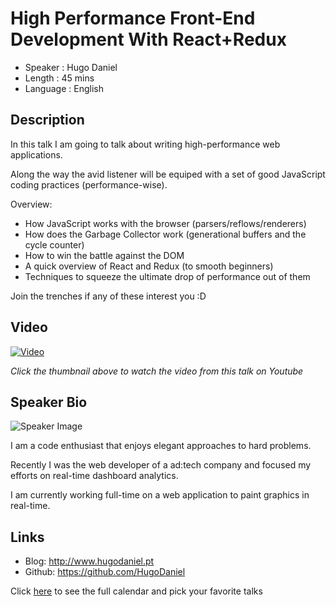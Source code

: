 High Performance Front-End Development With React+Redux
=======================================================

* Speaker   : Hugo Daniel
* Length    : 45 mins
* Language  : English

Description
-----------

In this talk I am going to talk about writing high-performance web applications.

Along the way the avid listener will be equiped with a set of good JavaScript coding practices (performance-wise).

Overview:

* How JavaScript works with the browser (parsers/reflows/renderers)
* How does the Garbage Collector work (generational buffers and the cycle counter)
* How to win the battle against the DOM
* A quick overview of React and Redux (to smooth beginners)
* Techniques to squeeze the ultimate drop of performance out of them

Join the trenches if any of these interest you :D

Video
-----

[![Video](https://img.youtube.com/vi/L9Ejdinj-qo/maxresdefault.jpg)](https://www.youtube.com/watch?v=L9Ejdinj-qo)

_Click the thumbnail above to watch the video from this talk on Youtube_

Speaker Bio
-----------

![Speaker Image](https://avatars3.githubusercontent.com/u/95355?v=3&s=400)

I am a code enthusiast that enjoys elegant approaches to hard problems.

Recently I was the web developer of a ad:tech company and focused my efforts on real-time dashboard analytics.

I am currently working full-time on a web application to paint graphics in real-time.

Links
-----

* Blog: http://www.hugodaniel.pt
* Github: https://github.com/HugoDaniel

Click [here][1] to see the full calendar and pick your favorite talks

[1]: https://pixels.camp/schedule/

